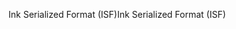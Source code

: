 <span data-ttu-id="e2bf4-101">Ink Serialized Format (ISF)</span><span class="sxs-lookup"><span data-stu-id="e2bf4-101">Ink Serialized Format (ISF)</span></span>